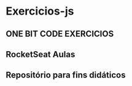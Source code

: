 <h1> Exercicios-js</h1>

<h2>ONE BIT CODE EXERCICIOS<h2/>
<h2>RocketSeat Aulas</h2>

## Repositório para fins didáticos 
